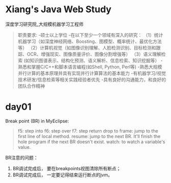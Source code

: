 Xiang's Java Web Study
===
深度学习研究院_大规模机器学习工程师

>职责要求:
-硕士以上学位
-在以下至少一个领域有深入的研究：
（1）统计机器学习（如深度神经网络、Boosting、图模型、概率统计、最优化方法等）
（2）计算机视觉（如图像识别理解、人脸检测识别、目标检测和跟踪、OCR、增强现实、图像质量评价、图像分割增强等）
（3）语义理解检索 (如知识图谱表示、结构化预测、语义解析、信息检索、知识挖掘等）
-熟悉和掌握C/C++和脚本语言编程(如Shell, Python, Perl等)
-熟悉大规模并行计算的基本原理并具有实现并行计算算法的基本能力
-有机器学习/视觉技术研发/信息检索等相关实践经验者优先
-具有良好的沟通能力，和良好的团队合作精神


# day01
Break point (BR) in MyEclipse:
> f5: step into
  f6: step over
  f7: step return
  drop to frame: jump to the first line of local method.
  resume: jump to the next BR. It'll finish the hole program if the next BR doesn't exist.
  watch: to watch a variable's value.

BR注意的问题：
1. BR调试完成后， 要在breakpoints视图清除所有断点；
2. BR调试完成后， 一定要记得结束运行断点的jvm。
